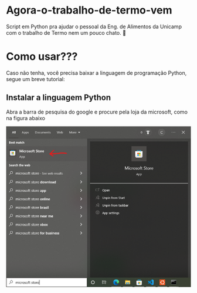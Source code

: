 # Agora-o-trabalho-de-termo-vem
Script em Python pra ajudar o pessoal da Eng. de Alimentos da Unicamp com o trabalho de Termo nem um pouco chato. 🤡

# Como usar???
Caso não tenha, você precisa baixar a linguagem de programação Python, segue um breve tutorial:

## Instalar a linguagem Python
Abra a barra de pesquisa do google e procure pela loja da microsoft, como na figura abaixo

![alt text](./.imgreadme/mstore.png)

